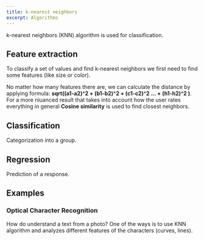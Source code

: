 ```yaml
---
title: k-nearest neighbors
excerpt: Algorithms
---
```


k-nearest neighbors (KNN) algorithm is used for classification.

## Feature extraction

To classify a set of values and find k-nearest neighbors we first need to find some features (like size or color).

No matter how many features there are, we can calculate the distance by applying formula: **sqrt((a1-a2)^2 + (b1-b2)^2 + (c1-c2)^2 ... + (h1-h2)^2 )**. For a more niuanced result that takes into account how the user rates everything in general **Cosine similarity** is used to find closest neighbors.

## Classification

Categorization into a group.

## Regression

Prediction of a response.

## Examples

### Optical Character Recognition

How do understand a text from a photo? One of the ways is to use KNN algorithm and analyzes different features of the characters (curves, lines).
